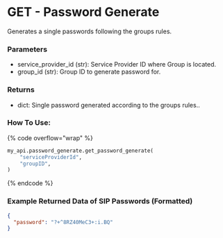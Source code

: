 # GET - Password Generate

Generates a single passwords following the groups rules.

### Parameters&#x20;

* service\_provider\_id (str): Service Provider ID where Group is located.
* group\_id (str): Group ID to generate password for.

### Returns

* dict: Single password generated according to the groups rules..

### How To Use:

{% code overflow="wrap" %}
```python
my_api.password_generate.get_password_generate(
    "serviceProviderId",
    "groupID",
)
```
{% endcode %}

### Example Returned Data of SIP Passwords (Formatted)

```json
{
  "password": "?+^8RZ40MeC3+:i.BQ"
}
```
